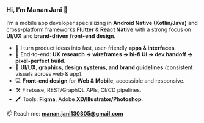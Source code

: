 ### Hi, I’m Manan Jani 👋

I’m a mobile app developer specializing in **Android Native (Kotlin/Java)** and cross-platform frameworks **Flutter** & **React Native** with a strong focus on **UI/UX** and **brand-driven front-end design**.

* 🚀 I turn product ideas into fast, user-friendly **apps & interfaces**.
* 🧩 End-to-end: **UX research → wireframes → hi-fi UI → dev handoff → pixel-perfect build**.
* 🎨 **UI/UX, graphics, design systems, and brand guidelines** (consistent visuals across web & app).
* 💻 **Front-end design** for **Web & Mobile**, accessible and responsive.
* 🛠️ Firebase, REST/GraphQL APIs, CI/CD pipelines.
* 🖍️ Tools: **Figma**, Adobe **XD/Illustrator/Photoshop**.

📫 Reach me: **[manan.jani130305@gmail.com](mailto:manan.jani130305@gmail.com)**
